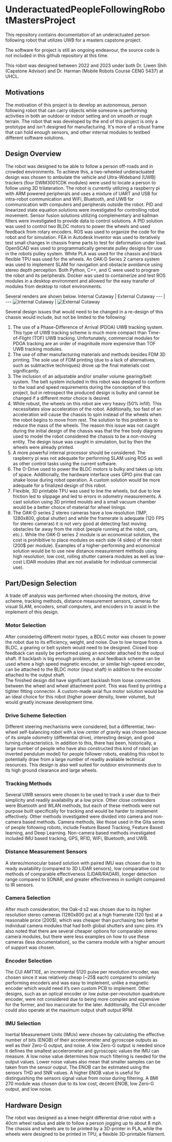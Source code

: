 # UnderactuatedPeopleFollowingRobotMastersProject
This repository contains documentation of an underactuated person following robot that utilizes UWB for a masters capstone project.

The software for project is still an ongoing endeavour, the source code is not included in this github repository at this time.


This robot was designed between 2022 and 2023 under both Dr. Liwen Shih (Capstone Advisor) and Dr. Harman (Mobile Robots Course CENG 5437) at UHCL. 

## Motivations

The motivation of this project is to develop an autonomous, person following robot that can carry objects while someone is performing activities in both an outdoor or indoor setting and on smooth or rough terrain.  The robot that was developed by the end of this project is only a prototype and isn't designed for manufacturing.  It's more of a robust frame that can hold enough sensors, and other internal modules to testbed different software solutions.  

## Design Overview
The robot was designed to be able to follow a person off-roads and in crowded environments.  To achieve this, a two-wheeled underactuated design was chosen to ambulate the vehicle and Ultra-Wideband (UWB) trackers (four DWM3001CDK modules) were used to locate a person to follow using 3D trilateration.  The robot is currently utilizing a raspberry pi with ARM powered peripherals and uses a mixture of UART and USB for intra-robot communication and WiFi, Bluetooth, and UWB for communication with computers and peripherals outside the robot.  PID and linearized state equation solutions were investigated for controlling robot movement.  Sensor fusion solutions utilizing complementary and kallman filters were investigated to provide data to control solutions.  A PID solution was used to control two BLDC motors to power the wheels and used feedback from rotary encoders.  ROS was used to organize the code for the robot and for simulation.  FEA in Autodesk Inventor was used to iteratively test small changes in chassis frame parts to test for deformation under load.  OpenSCAD was used to programmatically generate pulley designs for use in the robots pulley system.  White PLA was used for the chassis and black flexible TPU was used for the wheels.  An OAK-D Series 2 camera system was used to implement SLAM for navigation and obstacle avoidance using stereo depth perception.  Both Python, C++, and C were used to program the robot and its peripherals.  Docker was used to containerize and test ROS modules in a desktop environment and allowed for the easy transfer of modules from desktop to robot environments.

Several renders are shown below.
Internal Cutaway | External Cutaway
--- | ---
![Internal Cutaway](https://github.com/user-attachments/assets/2fab7f4c-2b42-42bb-a447-30158af5807a "Internal Cutaway") | ![External Cutaway](https://github.com/user-attachments/assets/7cf34015-fd88-4f54-b5d8-54b4906661b9 "External Cutaway")




Several design issues that would need to be changed in a re-design of this chassis would include, but not be limited to the following:
  1. The use of a Phase-Difference of Arrival (PDOA) UWB tracking system.  This type of UWB tracking scheme is much more compact than Time-of-Flight (TOF) UWB tracking.  Unfortunately, commercial modules for PDOA tracking are an order of magnitude more expensive than TOF UWB tracking modules.
  2. The use of other manufacturing materials and methods besides FDM 3D printing.  The sole use of FDM printing (due to a lack of alternatives, such as subtractive techniques) drove up the final materials cost significantly.
  3. The inclusion of an adjustable and/or smaller volume gearing/belt system.  The belt system included in this robot was designed to conform to the load and speed requirements during the conception of this project, but in retrospect the produced design is bulky and cannot be changed if a different motor choice is desired.
  4. While robust, the wheels on this robot are very heavy (50% infill).  This necessitates slow acceleration of the robot.  Additionally, too fast of an acceleration will cause the chassis to spin instead of the wheels when the robot begins to move from rest.  The solution to this problem is to reduce the mass of the wheels.  The reason this issue was not caught during the initial design of the chassis was that the free body diagrams used to model the robot considered the chassis to be a non-moving entity.  The design issue was caught in simulation, but by then the wheels were already printed.
  5. A more powerful internal processor should be considered.  The raspberry pi was not adequate for performing SLAM using ROS as well as other control tasks using the current software.
  6. The O-Drive used to power the BLDC motors is bulky and takes up lots of space.  Additionally, the hardware interface uses GPIO pins that can shake loose during robot operation.  A custom solution would be more adequate for a finalized design of this robot.
  7. Flexible, 3D printable TPU was used to line the wheels, but due to low friction led to slippage and led to errors in odometry measurements.  A cast solution using 3D printed moulds and a small vacuum  chamber would be a better choice of material for wheel linings.
  8. The OAK-D series 2 stereo cameras have a low resolution (1MP, 1280x800, global shutter) and while the framerate is adequate (120 FPS for stereo cameras) it is not very good at detecting fast moving obstacles far away from the robot (people running at the robot, cars, etc.).  While the OAK-D series 2 module is an economical solution, the cost is prohibitive to place modules on each side (4 sides) of the robot (200$ per module).  Examples of a higher-performing and economical solution would be to use new distance measurement methods using high resolution, low cost, rolling shutter camera modules as well as low-cost LIDAR modules (that are not available for individual commercial use). 
  
## Part/Design Selection
A trade off analysis was performed when choosing the motors, drive scheme, tracking methods, distance measurement sensors, cameras for visual SLAM, encoders, small computers, and encoders in to assist in the implement of this design.

### Motor Selection
After considering different motor types, a BDLC motor was chosen to power the robot due to its efficiency, weight, and noise.  Due to low torque from a BLDC, a gearing or belt system would need to be designed.  Closed loop feedback can easily be performed using an encoder attached to the output shaft.  If backlash is big enough problem, a dual feedback scheme can be used where a high speed magnetic encoder, or similar high-speed encoder, can be attached to the BLDC motor (input shaft) in addition to the encoder attached to the output shaft.  
The finished design did have significant backlash from loose connections between the wheel and wheel attachment point.  This was fixed by printing a tighter fitting connector.
A custom-made axial flux motor solution would be an ideal choice for this robot (higher power density, lower volume), but would greatly increase development time.

### Drive Scheme Selection
Different steering mechanisms were considered, but a differential, two-wheel self-balancing robot with a low center of gravity was chosen because of its simple odometry (differential drive), interesting design, and good turning characteristics.  In addition to this, there has been, historically, a large number of people who have also constructed this kind of robot (an inverted pendulum model) for people follower robots, enabling this robot to potentially draw from a large number of readily available technical resources.  This design is also well suited for outdoor environments due to its high ground clearance and large wheels.

### Tracking Methods
Several UWB sensors were chosen to be used to track a user due to their simplicity and readily availability at a low price.  Other close contenders were Bluetooth and WLAN methods, but each of these methods were not purpose built specifically for tracking and would be harder to implement effectively.  Other methods investigated were divided into camera and non-camera based methods.  Camera methods, like those used in the Gita series of people following robots, include Feature Based Tracking, Feature Based learning, and Deep Learning.  Non-camera based methods investigated included IMU based tracking, GPS, RFID, WiFi, Bluetooth, and UWB.

### Distance Measurement Sensors
A stereo/monocular based solution with paired IMU was chosen due to its ready availability (compared to 3D LIDAR sensors), low comparative cost to methods of comparable effectiveness (LIDAR/RADAR), longer detection range compared to SONAR, and greater effectiveness in sunlight compared to IR sensors.

### Camera Selection
After much consideration, the Oak-d s2 was chosen due to its higher resolution stereo cameras (1280x800 px) at a high framerate (120 fps) at a reasonable price (200$), which was cheaper than purchasing two better individual camera modules that had both global shutters and sync pins.  It’s also noted that there are several cheaper options for comparable stereo camera modules, but there were less examples on how to use these cameras (less documentation), so the camera module with a higher amount of support was chosen.

### Encoder Selection
The CUI AMT10E, an incremental 5120 pulse per revolution encoder, was chosen since it was relatively cheap (~25$ each) compared to similarly performing encoders and was easy to implement, unlike a magnetic encoder which would need it’s own custom PCB to implement.  Other designs, such as an optical encoder or low pulse-per-revolution quadrature encoder, were not considered due to being more complex and expensive for the former, and too inaccurate for the later.  Additionally, the CUI encoder could also operate at the maximum output shaft output RPM.

### IMU Selection
Inertial Measurement Units (IMUs) were chosen by calculating the effective number of bits (ENOB) of their accelerometer and gyroscope outputs as well as their Zero-G output, and noise.  A low Zero-G output is needed since it defines the smallest accelerometer and gyroscopic values the IMU can measure.  A low noise value determines how much filtering is needed for the output values.  Lower noise values also mean that smaller samples can be taken from the sensor output.  The ENOB can be estimated using the sensors THD and SNR values.  A higher ENOB value is useful for distinguishing the sensors signal value from noise during filtering.  A BMI 270 module was chosen due to its low cost, decent ENOB, low Zero-G output, and low noise.

## Hardware Design

The robot was designed as a knee-height differential drive robot with a 40cm wheel radius and able to follow a person jogging up to about 8 mph.  The chassis and wheels are to be printed by a 3D-printer in PLA, while the wheels were designed to be printed in TPU, a flexible 3D-printable filament.  







